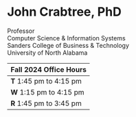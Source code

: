 # John Crabtree, PhD
Professor  
Computer Science & Information Systems  
Sanders College of Business & Technology  
University of North Alabama  

|    Fall 2024 Office Hours    |
| ------------------------------ |
| **T**   1:45 pm to 4:15 pm |
| **W**   1:15 pm to 4:15 pm |
| **R**   1:45 pm to 3:45 pm |


